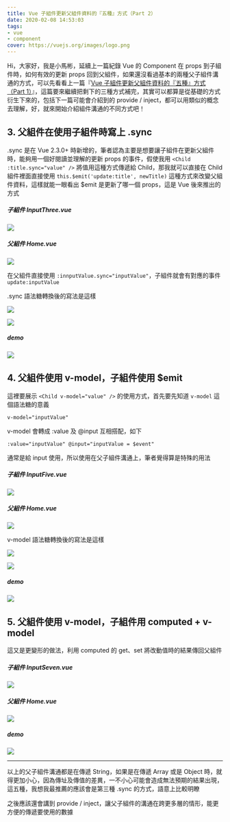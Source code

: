 ```yaml
---
title: Vue 子組件更新父組件資料的『五種』方式（Part 2）
date: 2020-02-08 14:53:03
tags:
- vue
- component
cover: https://vuejs.org/images/logo.png
---
```


Hi，大家好，我是小馬彬，延續上一篇紀錄 Vue 的 Component 在 props 到子組件時，如何有效的更新 props 回到父組件，如果還沒看過基本的兩種父子組件溝通的方式，可以先看看上一篇『[Vue 子組件更新父組件資料的『五種』方式（Part 1）](https://littlehorseboy.github.io/2020/02/02/2020-vue-component-v-model-part1/)』，這篇要來繼續把剩下的三種方式補完，其實可以都算是從基礎的方式衍生下來的，包括下一篇可能會介紹到的 provide / inject，都可以用類似的概念去理解，好，就來開始介紹組件溝通的不同方式吧！

## 3. 父組件在使用子組件時寫上 .sync

.sync 是在 Vue 2.3.0+ 時新增的，筆者認為主要是想要讓子組件在更新父組件時，能夠用一個好閱讀並理解的更新 props 的事件，假使我用 `<Child :title.sync="value" />` 將值用這種方式傳遞給 Child，那我就可以直接在 Child 組件裡面直接使用 `this.$emit('update:title', newTitle)` 這種方式來改變父組件資料，這樣就能一眼看出 $emit 是更新了哪一個 props，這是 Vue 後來推出的方式

##### 子組件 InputThree.vue

![](https://i.imgur.com/bPQaUWi.png)

##### 父組件 Home.vue

![](https://i.imgur.com/PlIMbhL.png)

在父組件直接使用 `:innputValue.sync="inputValue"`，子組件就會有對應的事件 `update:inputValue`

.sync 語法糖轉換後的寫法是這樣

![](https://i.imgur.com/y4U9aOD.png)

![](https://i.imgur.com/7vOPmiB.png)

##### demo

![](https://i.imgur.com/VHxJw0P.gif)


## 4. 父組件使用 v-model，子組件使用 $emit

這裡要展示 `<Child v-model="value" />` 的使用方式，首先要先知道 `v-model` 這個語法糖的意義

`v-model="inputValue"`

v-model 會轉成 :value 及 @input 互相搭配，如下

`:value="inputValue" @input="inputValue = $event"`

通常是給 input 使用，所以使用在父子組件溝通上，筆者覺得算是特殊的用法

##### 子組件 InputFive.vue

![](https://i.imgur.com/pIsgqU7.png)

##### 父組件 Home.vue

![](https://i.imgur.com/or9mfu3.png)

v-model 語法糖轉換後的寫法是這樣

![](https://i.imgur.com/W7x8Heo.png)

![](https://i.imgur.com/M50u33c.png)

##### demo

![](https://i.imgur.com/xvIfP3b.gif)

## 5. 父組件使用 v-model，子組件用 computed + v-model

這又是更變形的做法，利用 computed 的 get、set 將改動值時的結果傳回父組件

##### 子組件 InputSeven.vue

![](https://i.imgur.com/1xij7lg.png)

##### 父組件 Home.vue

![](https://i.imgur.com/j0Q4vsI.png)

##### demo

![](https://i.imgur.com/UeUU2ae.gif)

---

以上的父子組件溝通都是在傳遞 String，如果是在傳遞 Array 或是 Object 時，就得更加小心，因為傳址及傳值的差異，一不小心可能會造成無法預期的結果出現，這五種，我想我最推薦的應該會是第三種 .sync 的方式，語意上比較明瞭

之後應該還會講到 provide / inject，讓父子組件的溝通在跨更多層的情形，能更方便的傳遞要使用的數據
